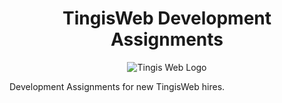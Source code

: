 <h1 align="center">
  TingisWeb Development Assignments
</h1>
<p align="center">
  <img src="https://encrypted-tbn0.gstatic.com/images?q=tbn:ANd9GcRwB5LN_P8lrCkzjy9BtM-r2WDLnwciMUBgpg&amp;s" class="sFlh5c pT0Scc" alt="Tingis Web Logo" style="max-width:501px;">
</p>

Development Assignments for new TingisWeb hires.
